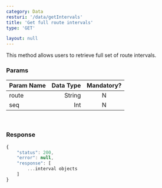 ```yaml
---
category: Data
resturi: '/data/getIntervals'
title: 'Get full route intervals'
type: 'GET'

layout: null
---
```


This method allows users to retrieve full set of route intervals.

### Params

| Param Name        | Data Type    |  Mandatory?  |
| --------   | -----:   | :----: |
| route       | String      |   N    |
| seq        | Int      |   N    |

<br/>

### Response

```javascript
{
    "status": 200,
    "error": null,
    "response": [
        ...interval objects
    ]
}
```
